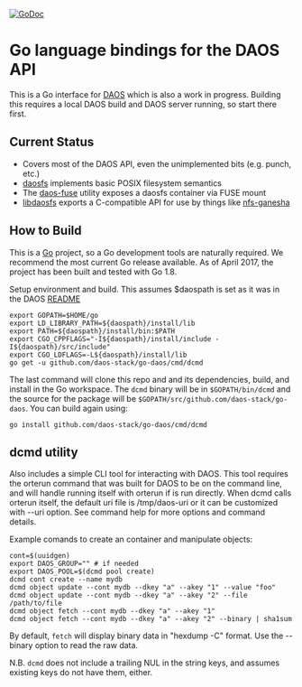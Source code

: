[![GoDoc](https://godoc.org/github.com/daos-stack/go-daos/pkg/daos?status.svg)](https://godoc.org/github.com/daos-stack/go-daos/pkg/daos)

# Go language bindings for the DAOS API

This is a Go interface for
[DAOS](https://github.com/daos-stack/daos) which is also a work in progress. Building this requires a
local DAOS build and DAOS server running, so start there first. 

## Current Status
  * Covers most of the DAOS API, even the unimplemented bits (e.g. punch, etc.)
  * [daosfs](https://github.com/daos-stack/go-daos/tree/master/pkg/daosfs) implements basic POSIX filesystem semantics
  * The [daos-fuse](https://github.com/daos-stack/go-daos/tree/master/cmd/daos-fuse) utility exposes a daosfs container via FUSE mount
  * [libdaosfs](https://github.com/daos-stack/go-daos/tree/master/pkg/daosfs/libdaosfs) exports a C-compatible API for use by things like [nfs-ganesha](https://github.com/mjmac/nfs-ganesha/tree/daosfs/src/FSAL/FSAL_DAOSFS)

## How to Build

This is a [Go](https://golang.orghttps://golang.org/doc/install)
project, so a Go development tools are naturally required. We
recommend the most current Go release available. As of April 2017, the project has been built and tested with Go 1.8.

Setup environment and build. This assumes $daospath is set as it 
was in the DAOS [README](https://github.com/daos-stack/daos/blob/master/README.md)


	export GOPATH=$HOME/go  
	export LD_LIBRARY_PATH=${daospath}/install/lib
	export PATH=${daospath}/install/bin:$PATH
	export CGO_CPPFLAGS="-I${daospath}/install/include -I${daospath}/src/include"
	export CGO_LDFLAGS=-L${daospath}/install/lib 
	go get -u github.com/daos-stack/go-daos/cmd/dcmd

The last command will clone this repo and and its dependencies, build,
and install in the Go workspace. The `dcmd` binary will be in
`$GOPATH/bin/dcmd` and the source for the package will be
`$GOPATH/src/github.com/daos-stack/go-daos`. You can build again using:

	go install github.com/daos-stack/go-daos/cmd/dcmd

## dcmd utility

Also includes a simple CLI tool for interacting with DAOS. This tool
requires the orterun command that was built for DAOS to be on the
command line, and will handle running itself with orterun if is run
directly. When dcmd calls orterun itself, the default uri file is
/tmp/daos-uri or it can be customized with --uri option. See command
help for more options and command details.

Example comands to create an container and manipulate objects:


	cont=$(uuidgen)
	export DAOS_GROUP="" # if needed
	export DAOS_POOL=$(dcmd pool create)
	dcmd cont create --name mydb
	dcmd object update --cont mydb --dkey "a" --akey "1" --value "foo"
	dcmd object update --cont mydb --dkey "a" --akey "2" --file /path/to/file
	dcmd object fetch --cont mydb --dkey "a" --akey "1"
	dcmd object fetch --cont mydb --dkey "a" --akey "2" --binary | sha1sum

By default, `fetch` will display binary data in "hexdump -C"
format. Use the --binary option to read the raw data.

N.B. `dcmd` does not include a trailing NUL in the string keys, and
assumes existing keys do not have them, either.
